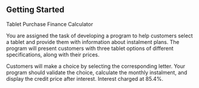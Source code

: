 ## Getting Started

Tablet Purchase Finance Calculator

You are assigned the task of developing a program to help customers select a tablet and provide them with information about instalment plans. The program will present customers with three tablet options of different specifications, along with their prices. 

Customers will make a choice by selecting the corresponding letter. Your program should validate the choice, calculate the monthly instalment, and display the credit price after interest. Interest charged at 85.4%.